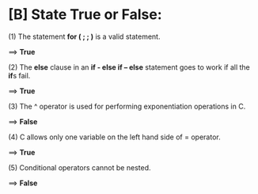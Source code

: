 # [B] State True or False:

(1) The statement **for ( ; ; )** is a valid statement.

==> **True**

(2) The **else** clause in an **if - else if – else** statement goes to work if all the **if**s fail.

==> **True**

(3) The ^ operator is used for performing exponentiation operations in C.

==> **False**

(4) C allows only one variable on the left hand side of = operator.

==> **True**

(5) Conditional operators cannot be nested.

==> **False**

